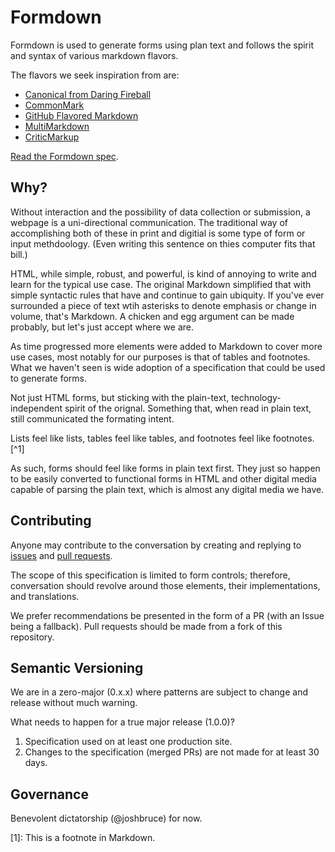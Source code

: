 # Formdown

Formdown is used to generate forms using plan text and follows the spirit and syntax of various markdown flavors.

The flavors we seek inspiration from are:

- [Canonical from Daring Fireball](https://daringfireball.net/projects/markdown/syntax)
- [CommonMark](https://commonmark.org)
- [GitHub Flavored Markdown](https://github.github.com/gfm/)
- [MultiMarkdown](https://fletcherpenney.net/multimarkdown/)
- [CriticMarkup](http://criticmarkup.com)

[Read the Formdown spec](https://github.com/8fold/formdown-spec/blob/master/spec.md).

## Why?

Without interaction and the possibility of data collection or submission, a webpage is a uni-directional communication. The traditional way of accomplishing both of these in print and digitial is some type of form or input methdoology. (Even writing this sentence on thies computer fits that bill.)

HTML, while simple, robust, and powerful, is kind of annoying to write and learn for the typical use case. The original Markdown simplified that with simple syntactic rules that have and continue to gain ubiquity. If you've ever surrounded a piece of text wtih asterisks to denote emphasis or change in volume, that's Markdown. A chicken and egg argument can be made probably, but let's just accept where we are.

As time progressed more elements were added to Markdown to cover more use cases, most notably for our purposes is that of tables and footnotes. What we haven't seen is wide adoption of a specification that could be used to generate forms.

Not just HTML forms, but sticking with the plain-text, technology-independent spirit of the orignal. Something that, when read in plain text, still communicated the formating intent.

Lists feel like lists, tables feel like tables, and footnotes feel like footnotes.[^1]

As such, forms should feel like forms in plain text first. They just so happen to be easily converted to functional forms in HTML and other digital media capable of parsing the plain text, which is almost any digital media we have.

## Contributing

Anyone may contribute to the conversation by creating and replying to [issues](https://github.com/8fold/formdown-spec/issues) and [pull requests](https://github.com/8fold/formdown-spec/pulls).

The scope of this specification is limited to form controls; therefore, conversation should revolve around those elements, their implementations, and translations.

We prefer recommendations be presented in the form of a PR (with an Issue being a fallback). Pull requests should be made from a fork of this repository.

## Semantic Versioning

We are in a zero-major (0.x.x) where patterns are subject to change and release without much warning.

What needs to happen for a true major release (1.0.0)?

1. Specification used on at least one production site.
2. Changes to the specification (merged PRs) are not made for at least 30 days.

## Governance

Benevolent dictatorship (@joshbruce) for now.

[1]: This is a footnote in Markdown.

